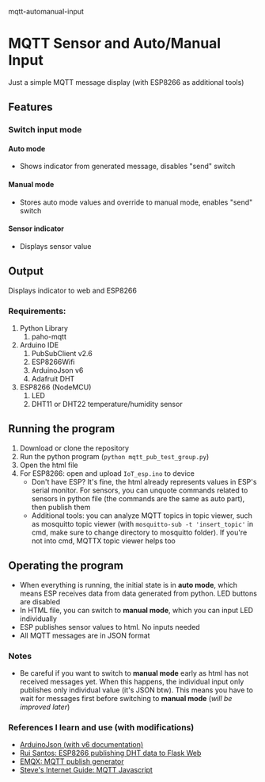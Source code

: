 mqtt-automanual-input

# MQTT Sensor and Auto/Manual Input

Just a simple MQTT message display (with ESP8266 as additional tools)

## Features
### Switch input mode

#### Auto mode
-  Shows indicator from generated message, disables "send" switch

#### Manual mode
-  Stores auto mode values and override to manual mode, enables "send" switch

#### Sensor indicator
-  Displays sensor value

## Output
Displays indicator to web and ESP8266

### Requirements:
1. Python Library
   1. paho-mqtt
2. Arduino IDE
   1. PubSubClient v2.6
   2. ESP8266Wifi
   3. ArduinoJson v6
   4. Adafruit DHT
3. ESP8266 (NodeMCU)
   1. LED
   2. DHT11 or DHT22 temperature/humidity sensor

## Running the program
1. Download or clone the repository
2. Run the python program (`python mqtt_pub_test_group.py`)
3. Open the html file
4. For ESP8266: open and upload `IoT_esp.ino` to device
   -  Don't have ESP? It's fine, the html already represents values in ESP's serial monitor. For sensors, you can unquote commands related to sensors in python file (the commands are the same as auto part), then publish them
   -  Additional tools: you can analyze MQTT topics in topic viewer, such as mosquitto topic viewer (with `mosquitto-sub -t 'insert_topic'` in cmd, make sure to change directory to mosquitto folder). If you're not into cmd, MQTTX topic viewer helps too

## Operating the program
- When everything is running, the initial state is in **auto mode**, which means ESP receives data from data generated from python. LED buttons are disabled
- In HTML file, you can switch to **manual mode**, which you can input LED individually
- ESP publishes sensor values to html. No inputs needed
- All MQTT messages are in JSON format

### Notes
- Be careful if you want to switch to **manual mode** early as html has not received messages yet. When this happens, the individual input only publishes only individual value (it's JSON btw). This means you have to wait for messages first before switching to **manual mode** (*will be improved later*)
  
### References I learn and use (with modifications)
- [ArduinoJson (with v6 documentation)](https://arduinojson.org/)
- [Rui Santos: ESP8266 publishing DHT data to Flask Web](https://randomnerdtutorials.com/esp8266-publishing-dht22-readings-with-mqtt-to-raspberry-pi/)
- [EMQX: MQTT publish generator](https://www.emqx.io/blog/how-to-use-mqtt-in-python)
- [Steve's Internet Guide: MQTT Javascript](http://www.steves-internet-guide.com/using-javascript-mqtt-client-websockets/)
